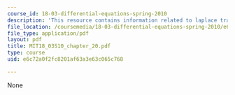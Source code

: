 ```yaml
---
course_id: 18-03-differential-equations-spring-2010
description: 'This resource contains information related to laplace transform. '
file_location: /coursemedia/18-03-differential-equations-spring-2010/e6c72a0f2fc8201af63a3e63c065c768_MIT18_03S10_chapter_20.pdf
file_type: application/pdf
layout: pdf
title: MIT18_03S10_chapter_20.pdf
type: course
uid: e6c72a0f2fc8201af63a3e63c065c768

---
```

None